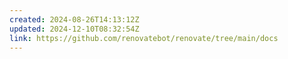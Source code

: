 ```yaml
---
created: 2024-08-26T14:13:12Z
updated: 2024-12-10T08:32:54Z
link: https://github.com/renovatebot/renovate/tree/main/docs
---
```

